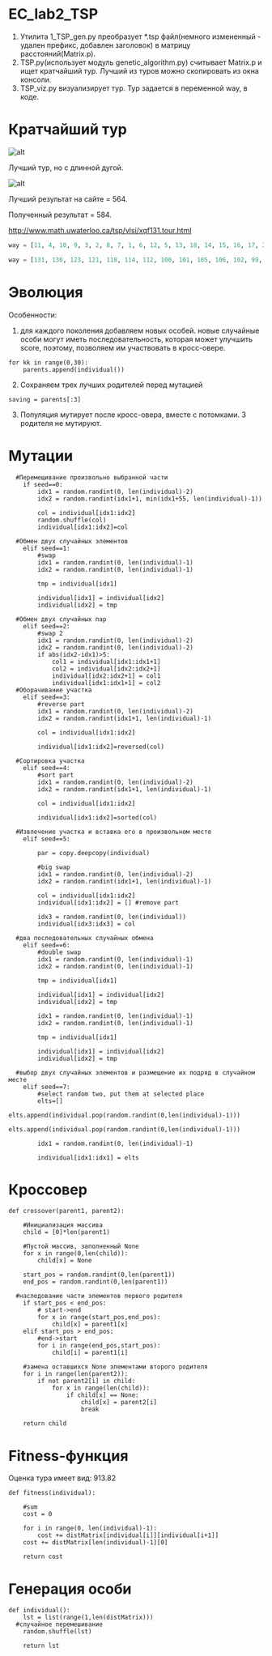# EC_lab2_TSP

1. Утилита 1_TSP_gen.py преобразует *.tsp файл(немного измененный - удален префикс, добавлен заголовок) в матрицу расстояний(Matrix.p).
2. TSP.py(использует модуль genetic_algorithm.py) считывает Matrix.p и ищет кратчайший тур. Лучший из туров можно скопировать из окна консоли.
3. TSP_viz.py визуализирует тур. Тур задается в переменной way, в коде.

# Кратчайший тур

![alt](Figure_1.png)


Лучший тур, но с длинной дугой.

![alt](Tour.png)

Лучший результат на сайте = 564.

Полученный результат = 584.

http://www.math.uwaterloo.ca/tsp/vlsi/xqf131.tour.html

```python
way = [11, 4, 10, 9, 3, 2, 8, 7, 1, 6, 12, 5, 13, 18, 14, 15, 16, 17, 25, 26, 27, 19, 20, 21, 22, 23, 24, 44, 43, 42, 41, 40, 39, 38, 37, 36, 35, 34, 33, 32, 31, 30, 29, 28, 46, 45, 53, 74, 68, 64, 54, 55, 47, 48, 49, 50, 51, 52, 57, 56, 62, 65, 69, 66, 70, 76, 71, 67, 63, 58, 59, 60, 61, 73, 72, 80, 79, 83, 84, 85, 86, 90, 91, 95, 96, 97, 104, 103, 111, 110, 99, 94, 92, 88, 87, 82, 81, 78, 75, 77, 89, 93, 98, 100, 105, 101, 102, 106, 107, 113, 108, 109, 115, 119, 116, 120, 117, 122, 129, 128, 127, 126, 125, 124, 121, 118, 114, 112, 123, 130, 131] #560. (best=564)

way = [131, 130, 123, 121, 118, 114, 112, 100, 101, 105, 106, 102, 99, 94, 92, 88, 87, 93, 98, 89, 74, 53, 45, 46, 26, 25, 18, 13, 5, 12, 1, 6, 14, 15, 16, 17, 19, 27, 28, 29, 20, 7, 8, 2, 3, 9, 10, 4, 11, 23, 22, 36, 35, 34, 33, 21, 32, 31, 30, 47, 48, 49, 50, 51, 52, 37, 38, 39, 40, 41, 42, 24, 43, 44, 61, 60, 59, 58, 57, 56, 55, 54, 64, 68, 75, 77, 78, 81, 82, 69, 65, 62, 70, 66, 63, 67, 71, 76, 79, 83, 84, 85, 86, 80, 72, 73, 91, 90, 95, 96, 97, 104, 103, 111, 117, 122, 120, 116, 110, 109, 115, 119, 129, 128, 127, 126, 125, 124, 113, 107, 108] #584. (best=564)
```

# Эволюция

Особенности:
1. для каждого поколения добавляем новых особей. новые случайные особи могут иметь последовательность, которая может улучшить score, поэтому, позволяем им участвовать в кросс-овере.
```
for kk in range(0,30):
	parents.append(individual())
```
2. Сохраняем трех лучших родителей перед мутацией
```
saving = parents[:3]
```

3. Популяция мутирует после кросс-овера, вместе с потомками. 3 родителя не мутируют.

# Мутации

```
  #Перемещивание произвольно выбранной части
	if seed==0:
		idx1 = random.randint(0, len(individual)-2)
		idx2 = random.randint(idx1+1, min(idx1+55, len(individual)-1))
		
		col = individual[idx1:idx2]
		random.shuffle(col)
		individual[idx1:idx2]=col
	
  #Обмен двух случайных элементов
	elif seed==1:
		#swap
		idx1 = random.randint(0, len(individual)-1)
		idx2 = random.randint(0, len(individual)-1)
		
		tmp = individual[idx1]
		
		individual[idx1] = individual[idx2]
		individual[idx2] = tmp
	
  #Обмен двух случайных пар
	elif seed==2:
		#swap 2
		idx1 = random.randint(0, len(individual)-2)
		idx2 = random.randint(0, len(individual)-2)
		if abs(idx2-idx1)>5:
			col1 = individual[idx1:idx1+1]
			col2 = individual[idx2:idx2+1]
			individual[idx2:idx2+1] = col1
			individual[idx1:idx1+1] = col2
  #Оборачивание участка
	elif seed==3:
		#reverse part
		idx1 = random.randint(0, len(individual)-2)
		idx2 = random.randint(idx1+1, len(individual)-1)

		col = individual[idx1:idx2]
		
		individual[idx1:idx2]=reversed(col)
	
  #Сортировка участка
	elif seed==4:
		#sort part
		idx1 = random.randint(0, len(individual)-2)
		idx2 = random.randint(idx1+1, len(individual)-1)

		col = individual[idx1:idx2]
		
		individual[idx1:idx2]=sorted(col)
	
  #Извлечение участка и вставка его в произвольном месте
	elif seed==5:
		
		par = copy.deepcopy(individual)
		
		#big swap
		idx1 = random.randint(0, len(individual)-2)
		idx2 = random.randint(idx1+1, len(individual)-1)
		
		col = individual[idx1:idx2]
		individual[idx1:idx2] = [] #remove part
		
		idx3 = random.randint(0, len(individual))
		individual[idx3:idx3] = col
  
  #два последовательных случайных обмена
	elif seed==6:
		#double swap
		idx1 = random.randint(0, len(individual)-1)
		idx2 = random.randint(0, len(individual)-1)
		
		tmp = individual[idx1]
		
		individual[idx1] = individual[idx2]
		individual[idx2] = tmp
		
		idx1 = random.randint(0, len(individual)-1)
		idx2 = random.randint(0, len(individual)-1)
		
		tmp = individual[idx1]
		
		individual[idx1] = individual[idx2]
		individual[idx2] = tmp
  
  #выбор двух случайных элементов и размещение их подряд в случайном месте
	elif seed==7:
		#select random two, put them at selected place
		elts=[]
		elts.append(individual.pop(random.randint(0,len(individual)-1)))
		elts.append(individual.pop(random.randint(0,len(individual)-1)))
		
		idx1 = random.randint(0, len(individual)-1)
		
		individual[idx1:idx1] = elts
```

# Кроссовер

```
def crossover(parent1, parent2):

	#Инициализация массива
	child = [0]*len(parent1)
	
	#Пустой массив, заполненный None
	for x in range(0,len(child)):
		child[x] = None

	start_pos = random.randint(0,len(parent1))
	end_pos = random.randint(0,len(parent1))
  
  #наследование части элементов первого родителя
	if start_pos < end_pos:
		# start->end
		for x in range(start_pos,end_pos):
			child[x] = parent1[x]
	elif start_pos > end_pos:
		#end->start
		for i in range(end_pos,start_pos):
			child[i] = parent1[i]

	#замена оставшихся None элементами второго родителя
	for i in range(len(parent2)):
		if not parent2[i] in child:
			for x in range(len(child)):
				if child[x] == None:
					child[x] = parent2[i]
					break

	return child
```

# Fitness-функция

Оценка тура имеет вид: 913.82

```
def fitness(individual):
	
	#sum
	cost = 0
	
	for i in range(0, len(individual)-1):
		cost += distMatrix[individual[i]][individual[i+1]]
	cost += distMatrix[len(individual)-1][0]
	
	return cost
```

# Генерация особи

```
def individual():
	lst = list(range(1,len(distMatrix)))
  #случайное перемешивание
	random.shuffle(lst)
	
	return lst
```
